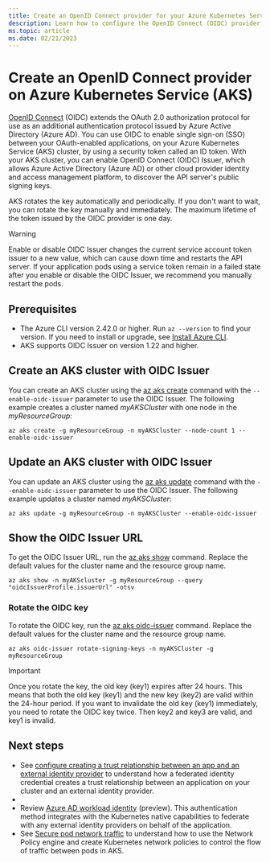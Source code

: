 ```yaml
---
title: Create an OpenID Connect provider for your Azure Kubernetes Service (AKS) cluster
description: Learn how to configure the OpenID Connect (OIDC) provider for a cluster in Azure Kubernetes Service (AKS)
ms.topic: article
ms.date: 02/21/2023
---
```


# Create an OpenID Connect provider on Azure Kubernetes Service (AKS)

[OpenID Connect][open-id-connect-overview] (OIDC) extends the OAuth 2.0 authorization protocol for use as an additional authentication protocol issued by Azure Active Directory (Azure AD). You can use OIDC to enable single sign-on (SSO) between your OAuth-enabled applications, on your Azure Kubernetes Service (AKS) cluster, by using a security token called an ID token. With your AKS cluster, you can enable OpenID Connect (OIDC) Issuer, which allows Azure Active Directory (Azure AD) or other cloud provider identity and access management platform, to discover the API server's public signing keys.

AKS rotates the key automatically and periodically. If you don't want to wait, you can rotate the key manually and immediately. The maximum lifetime of the token issued by the OIDC provider is one day.

> [!WARNING]
> Enable or disable OIDC Issuer changes the current service account token issuer to a new value, which can cause down time and restarts the API server. If your application pods using a service token remain in a failed state after you enable or disable the OIDC Issuer, we recommend you manually restart the pods.

## Prerequisites

* The Azure CLI version 2.42.0 or higher. Run `az --version` to find your version. If you need to install or upgrade, see [Install Azure CLI][azure-cli-install].
* AKS supports OIDC Issuer on version 1.22 and higher.

## Create an AKS cluster with OIDC Issuer

You can create an AKS cluster using the [az aks create][az-aks-create] command with the `--enable-oidc-issuer` parameter to use the OIDC Issuer. The following example creates a cluster named *myAKSCluster* with one node in the *myResourceGroup*:

```azurecli-interactive
az aks create -g myResourceGroup -n myAKSCluster --node-count 1 --enable-oidc-issuer
```

## Update an AKS cluster with OIDC Issuer

You can update an AKS cluster using the [az aks update][az-aks-update] command with the `--enable-oidc-issuer` parameter to use the OIDC Issuer. The following example updates a cluster named *myAKSCluster*:

```azurecli-interactive
az aks update -g myResourceGroup -n myAKSCluster --enable-oidc-issuer 
```

## Show the OIDC Issuer URL

To get the OIDC Issuer URL, run the [az aks show][az-aks-show] command. Replace the default values for the cluster name and the resource group name.

```azurecli-interactive
az aks show -n myAKScluster -g myResourceGroup --query "oidcIssuerProfile.issuerUrl" -otsv
```

### Rotate the OIDC key

To rotate the OIDC key, run the [az aks oidc-issuer][az-aks-oidc-issuer] command. Replace the default values for the cluster name and the resource group name.

```azurecli-interactive
az aks oidc-issuer rotate-signing-keys -n myAKSCluster -g myResourceGroup
```

> [!IMPORTANT]
> Once you rotate the key, the old key (key1) expires after 24 hours. This means that both the old key (key1) and the new key (key2) are valid within the 24-hour period. If you want to invalidate the old key (key1) immediately, you need to rotate the OIDC key twice. Then key2 and key3 are valid, and key1 is invalid.

## Next steps

* See [configure creating a trust relationship between an app and an external identity provider](../active-directory/develop/workload-identity-federation-create-trust.md) to understand how a federated identity credential creates a trust relationship between an application on your cluster and an external identity provider.
* 
* Review [Azure AD workload identity][azure-ad-workload-identity-overview] (preview). This authentication method integrates with the Kubernetes native capabilities to federate with any external identity providers on behalf of the application.
* See [Secure pod network traffic][secure-pod-network-traffic] to understand how to use the Network Policy engine and create Kubernetes network policies to control the flow of traffic between pods in AKS.

<!-- LINKS - external -->

<!-- LINKS - internal -->
[open-id-connect-overview]: ../active-directory/fundamentals/auth-oidc.md
[azure-cli-install]: /cli/azure/install-azure-cli
[az-aks-create]: /cli/azure/aks#az-aks-create
[az-aks-update]: /cli/azure/aks#az-aks-update
[az-aks-show]: /cli/azure/aks#az-aks-show
[az-aks-oidc-issuer]: /cli/azure/aks/oidc-issuer
[azure-ad-workload-identity-overview]: workload-identity-overview.md
[secure-pod-network-traffic]: use-network-policies.md